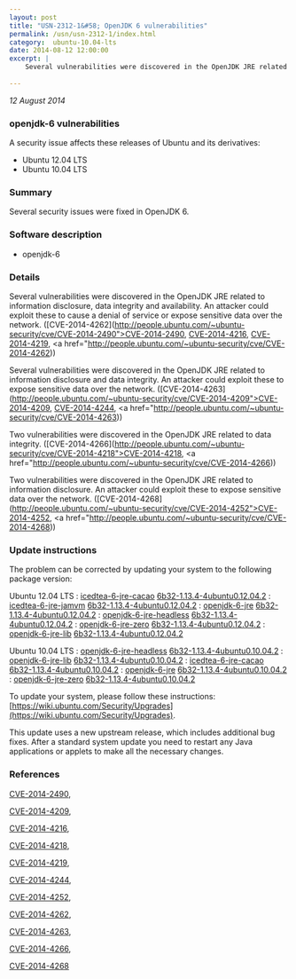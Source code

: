 ```yaml
---
layout: post
title: "USN-2312-1&#58; OpenJDK 6 vulnerabilities"
permalink: /usn/usn-2312-1/index.html
category:  ubuntu-10.04-lts
date: 2014-08-12 12:00:00
excerpt: |
    Several vulnerabilities were discovered in the OpenJDK JRE related to information disclosure, data integrity and availability. An attacker could exploit these to cause a denial of service or expose sensitive data over the network. ([CVE-2014-4262](http://people.ubuntu.com/~ubuntu-security/cve/CVE-2014-2490">CVE-2014-2490</a>, <a href="http://people.ubuntu.com/~ubuntu-security/cve/CVE-2014-4216">CVE-2014-4216</a>, <a href="http://people.ubuntu.com/~ubuntu-security/cve/CVE-2014-4219">CVE-2014-4219</a>, <a href="http://people.ubuntu.com/~ubuntu-security/cve/CVE-2014-4262))
    
--- 
```

 
 

*12 August 2014*

### openjdk-6 vulnerabilities

A security issue affects these releases of Ubuntu and its derivatives:

* Ubuntu 12.04 LTS
* Ubuntu 10.04 LTS

### Summary

Several security issues were fixed in OpenJDK 6. 

### Software description

* openjdk-6 

### Details

Several vulnerabilities were discovered in the OpenJDK JRE related to information disclosure, data integrity and availability. An attacker could exploit these to cause a denial of service or expose sensitive data over the network. ([CVE-2014-4262](http://people.ubuntu.com/~ubuntu-security/cve/CVE-2014-2490">CVE-2014-2490</a>, <a href="http://people.ubuntu.com/~ubuntu-security/cve/CVE-2014-4216">CVE-2014-4216</a>, <a href="http://people.ubuntu.com/~ubuntu-security/cve/CVE-2014-4219">CVE-2014-4219</a>, <a href="http://people.ubuntu.com/~ubuntu-security/cve/CVE-2014-4262))

Several vulnerabilities were discovered in the OpenJDK JRE related to information disclosure and data integrity. An attacker could exploit these to expose sensitive data over the network. ([CVE-2014-4263](http://people.ubuntu.com/~ubuntu-security/cve/CVE-2014-4209">CVE-2014-4209</a>, <a href="http://people.ubuntu.com/~ubuntu-security/cve/CVE-2014-4244">CVE-2014-4244</a>, <a href="http://people.ubuntu.com/~ubuntu-security/cve/CVE-2014-4263))

Two vulnerabilities were discovered in the OpenJDK JRE related to data integrity. ([CVE-2014-4266](http://people.ubuntu.com/~ubuntu-security/cve/CVE-2014-4218">CVE-2014-4218</a>, <a href="http://people.ubuntu.com/~ubuntu-security/cve/CVE-2014-4266))

Two vulnerabilities were discovered in the OpenJDK JRE related to information disclosure. An attacker could exploit these to expose sensitive data over the network. ([CVE-2014-4268](http://people.ubuntu.com/~ubuntu-security/cve/CVE-2014-4252">CVE-2014-4252</a>, <a href="http://people.ubuntu.com/~ubuntu-security/cve/CVE-2014-4268)) 

### Update instructions

The problem can be corrected by updating your system to the following package version:

Ubuntu 12.04 LTS
 : [icedtea-6-jre-cacao](https://launchpad.net/ubuntu/+source/openjdk-6) <span> [6b32-1.13.4-4ubuntu0.12.04.2](https://launchpad.net/ubuntu/+source/openjdk-6/6b32-1.13.4-4ubuntu0.12.04.2) </span> 
 : [icedtea-6-jre-jamvm](https://launchpad.net/ubuntu/+source/openjdk-6) <span> [6b32-1.13.4-4ubuntu0.12.04.2](https://launchpad.net/ubuntu/+source/openjdk-6/6b32-1.13.4-4ubuntu0.12.04.2) </span> 
 : [openjdk-6-jre](https://launchpad.net/ubuntu/+source/openjdk-6) <span> [6b32-1.13.4-4ubuntu0.12.04.2](https://launchpad.net/ubuntu/+source/openjdk-6/6b32-1.13.4-4ubuntu0.12.04.2) </span> 
 : [openjdk-6-jre-headless](https://launchpad.net/ubuntu/+source/openjdk-6) <span> [6b32-1.13.4-4ubuntu0.12.04.2](https://launchpad.net/ubuntu/+source/openjdk-6/6b32-1.13.4-4ubuntu0.12.04.2) </span> 
 : [openjdk-6-jre-zero](https://launchpad.net/ubuntu/+source/openjdk-6) <span> [6b32-1.13.4-4ubuntu0.12.04.2](https://launchpad.net/ubuntu/+source/openjdk-6/6b32-1.13.4-4ubuntu0.12.04.2) </span> 
 : [openjdk-6-jre-lib](https://launchpad.net/ubuntu/+source/openjdk-6) <span> [6b32-1.13.4-4ubuntu0.12.04.2](https://launchpad.net/ubuntu/+source/openjdk-6/6b32-1.13.4-4ubuntu0.12.04.2) </span> 

Ubuntu 10.04 LTS
 : [openjdk-6-jre-headless](https://launchpad.net/ubuntu/+source/openjdk-6) <span> [6b32-1.13.4-4ubuntu0.10.04.2](https://launchpad.net/ubuntu/+source/openjdk-6/6b32-1.13.4-4ubuntu0.10.04.2) </span> 
 : [openjdk-6-jre-lib](https://launchpad.net/ubuntu/+source/openjdk-6) <span> [6b32-1.13.4-4ubuntu0.10.04.2](https://launchpad.net/ubuntu/+source/openjdk-6/6b32-1.13.4-4ubuntu0.10.04.2) </span> 
 : [icedtea-6-jre-cacao](https://launchpad.net/ubuntu/+source/openjdk-6) <span> [6b32-1.13.4-4ubuntu0.10.04.2](https://launchpad.net/ubuntu/+source/openjdk-6/6b32-1.13.4-4ubuntu0.10.04.2) </span> 
 : [openjdk-6-jre](https://launchpad.net/ubuntu/+source/openjdk-6) <span> [6b32-1.13.4-4ubuntu0.10.04.2](https://launchpad.net/ubuntu/+source/openjdk-6/6b32-1.13.4-4ubuntu0.10.04.2) </span> 
 : [openjdk-6-jre-zero](https://launchpad.net/ubuntu/+source/openjdk-6) <span> [6b32-1.13.4-4ubuntu0.10.04.2](https://launchpad.net/ubuntu/+source/openjdk-6/6b32-1.13.4-4ubuntu0.10.04.2) </span> 

To update your system, please follow these instructions: [https://wiki.ubuntu.com/Security/Upgrades](https://wiki.ubuntu.com/Security/Upgrades).

This update uses a new upstream release, which includes additional bug fixes. After a standard system update you need to restart any Java applications or applets to make all the necessary changes. 

### References

 
 [CVE-2014-2490](http://people.ubuntu.com/~ubuntu-security/cve/CVE-2014-2490), 

 [CVE-2014-4209](http://people.ubuntu.com/~ubuntu-security/cve/CVE-2014-4209), 

 [CVE-2014-4216](http://people.ubuntu.com/~ubuntu-security/cve/CVE-2014-4216), 

 [CVE-2014-4218](http://people.ubuntu.com/~ubuntu-security/cve/CVE-2014-4218), 

 [CVE-2014-4219](http://people.ubuntu.com/~ubuntu-security/cve/CVE-2014-4219), 

 [CVE-2014-4244](http://people.ubuntu.com/~ubuntu-security/cve/CVE-2014-4244), 

 [CVE-2014-4252](http://people.ubuntu.com/~ubuntu-security/cve/CVE-2014-4252), 

 [CVE-2014-4262](http://people.ubuntu.com/~ubuntu-security/cve/CVE-2014-4262), 

 [CVE-2014-4263](http://people.ubuntu.com/~ubuntu-security/cve/CVE-2014-4263), 

 [CVE-2014-4266](http://people.ubuntu.com/~ubuntu-security/cve/CVE-2014-4266), 

 [CVE-2014-4268](http://people.ubuntu.com/~ubuntu-security/cve/CVE-2014-4268)
 

